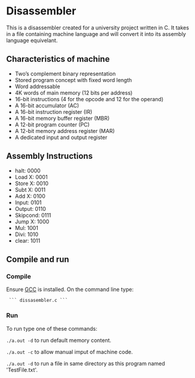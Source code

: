 # Disassembler
 This is a disassembler created for a university project written in C. It takes in a file containing machine language and will convert it into its assembly language equivelant.
## Characteristics of machine
* Two’s	complement binary representation
* Stored	program concept with fixed word	length	
* Word addressable	
* 4K	words of main  memory (12 bits per address)	
* 16-bit	instructions (4	for	the	opcode	and	12	for	the	operand)
* A 16-bit accumulator (AC)	
* A 16-bit instruction register (IR)	
* A 16-bit memory buffer register (MBR)	
* A 12-bit program	counter	(PC)	
* A 12-bit memory	address	register	(MAR)	
* A dedicated input and output register 
 
## Assembly Instructions
 * halt: 0000
 * Load X: 0001
 * Store X: 0010
 * Subt X: 0011
 * Add X: 0100
 * Input: 0101
 * Output: 0110
 * Skipcond: 0111
 * Jump X: 1000
 * Mul: 1001
 * Divi: 1010
 * clear: 1011

## Compile and run

### Compile

Ensure [GCC](https://gcc.gnu.org/install/) is installed.
On the command line type:

     ``` dissasembler.c ```
    
### Run
To run type one of these commands:

``` ./a.out -d ``` to run default memory content. 

``` ./a.out -c ``` to allow manual imput of machine code.

``` ./a.out -d ``` to run a file in same directory as this program named 'TestFile.txt'.

